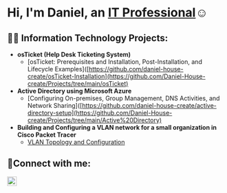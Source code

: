 <h1>Hi, I'm Daniel, an <a href="https://linkedin.com/in/Josh">IT Professional</a>☺</h1>

<h2>👨‍💻 Information Technology Projects:</h2>

- <b>osTicket (Help Desk Ticketing System)</b>
  - [osTicket: Prerequisites and Installation, Post-Installation, and Lifecycle Examples]([https://github.com/daniel-house-create/osTicket-Installation](https://github.com/Daniel-House-create/Projects/tree/main/osTicket)
- <b>Active Directory using Microsoft Azure</b>
  - [Configuring On-premises, Group Management, DNS Activities, and Network Sharing]([https://github.com/daniel-house-create/active-directory-setup](https://github.com/Daniel-House-create/Projects/tree/main/Active%20Directory)
- <b>Building and Configuring a VLAN network for a small organization in Cisco Packet Tracer</b>
  - [VLAN Topology and Configuration]([(https://github.com/Daniel-House-create/NetworkVLAN/blob/main/README.md))

<h2>🤳Connect with me:</h2>

[<img align="left" alt="Josh | LinkedIn" width="22px" src="https://cdn.jsdelivr.net/npm/simple-icons@v3/icons/linkedin.svg" />][linkedin]

[linkedin]: (https://www.linkedin.com/in/daniel-house-b45579330/)

<!---
Daniel-House-create/Daniel-House-create is a ✨ special ✨ repository because its `README.md` (this file) appears on your GitHub profile.
You can click the Preview link to take a look at your changes.
--->
